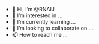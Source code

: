 - 👋 Hi, I’m @RNAIJ
- 👀 I’m interested in ...
- 🌱 I’m currently learning ...
- 💞️ I’m looking to collaborate on ...
- 📫 How to reach me ...

<!---
RNAIJ/RNAIJ is a ✨ special ✨ repository because its `README.md` (this file) appears on your GitHub profile.
You can click the Preview link to take a look at your changes.
--->
